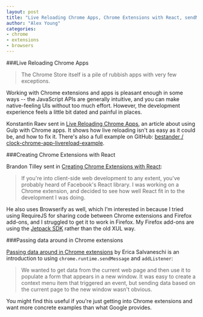 ```yaml
---
layout: post
title: "Live Reloading Chrome Apps, Chrome Extensions with React, sendMessage Tutorial"
author: "Alex Young"
categories:
- chrome
- extensions
- browsers
---
```


###Live Reloading Chrome Apps

> The Chrome Store itself is a pile of rubbish apps with very few exceptions.

Working with Chrome extensions and apps is pleasant enough in some ways -- the JavaScript APIs are generally intuitive, and you can make native-feeling UIs without too much effort.  However, the development experience feels a little bit dated and painful in places.

Konstantin Raev sent in [Live Reloading Chrome Apps](https://medium.com/p/2a58d804c496), an article about using Gulp with Chrome apps.  It shows how live reloading isn't as easy as it could be, and how to fix it.  There's also a full example on GitHub: [bestander / clock-chrome-app-livereload-example](https://github.com/bestander/clock-chrome-app-livereload-example).

###Creating Chrome Extensions with React

Brandon Tilley sent in [Creating Chrome Extensions with React](http://brandontilley.com/2014/02/24/creating-chrome-extensions-with-react.html):

> If you're into client-side web development to any extent, you've probably heard of Facebook's React library.  I was working on a Chrome extension, and decided to see how well React fit in to the development I was doing.

He also uses Browserify as well, which I'm interested in because I tried using RequireJS for sharing code between Chrome extensions and Firefox add-ons, and I struggled to get it to work in Firefox.  My Firefox add-ons are using the [Jetpack SDK](https://wiki.mozilla.org/Labs/Jetpack) rather than the old XUL way.

###Passing data around in Chrome extensions

[Passing data around in Chrome extensions](http://blog.papersapp.com/chrome-development-parent-and-child-windows/) by Erica Salvaneschi is an introduction to using `chrome.runtime.sendMessage` and `addListener`:

> We wanted to get data from the current web page and then use it to populate a form that appears in a new window.
> It was easy to create a context menu item that triggered an event, but sending data based on the current page to the new window wasn't obvious.

You might find this useful if you're just getting into Chrome extensions and want more concrete examples than what Google provides.

